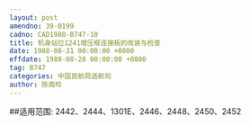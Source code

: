 ```yaml
---
layout: post
amendno: 39-0199
cadno: CAD1988-B747-10
title: 机身站位1241增压框连接板的改装与检查
date: 1988-08-31 00:00:00 +0800
effdate: 1988-08-28 00:00:00 +0800
tag: B747
categories: 中国民航局适航司
author: 陈南玲
---
```


##适用范围:
2442、2444、1301E、2446、2448、2450、2452

